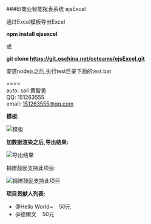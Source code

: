 ###BI商业智能报表系统  ejsExcel

通过Excel模板导出Excel
   
**npm install ejsexcel**
 
或 

**git clone https://git.oschina.net/ccteams/ejsExcel.git** 

安装nodejs之后,执行test目录下面的test.bat
  
====  
auto: sail 黄智勇  
QQ: 151263555  
email: 151263555@qq.com  
  
**模板:**

![模板](http://dn-cnode.qbox.me/Frs_RuLXJxYQgYoIUhGJJ1zspCJE)

**加数据渲染之后,导出结果:**

![导出结果](http://dn-cnode.qbox.me/FnRDa5Zyjg-dI7ykCNR0T8SorWyC)

捐赠鼓励支持此项目:

![捐赠鼓励支持此项目](http://dn-cnode.qbox.me/FucPKV4XWewhakoqTSngU3AsaP0Z)

**项目贡献人列表:**

*   @Hello World~&nbsp;&nbsp;&nbsp;&nbsp;50元
*   @德爾文&nbsp;&nbsp;&nbsp;&nbsp;50元